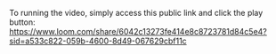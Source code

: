 To running the video, simply access this public link and click the play button: https://www.loom.com/share/6042c13273fe414e8c8723781d84c5e4?sid=a533c822-059b-4600-8d49-067629cbf11c
